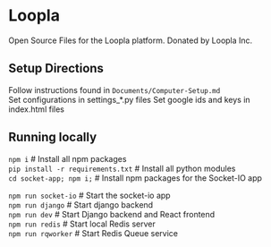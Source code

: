 # Loopla
Open Source Files for the Loopla platform. Donated by Loopla Inc.  

Setup Directions
---------------
Follow instructions found in `Documents/Computer-Setup.md`  
Set configurations in settings_*.py files
Set google ids and keys in index.html files

Running locally
---------------
`npm i` # Install all npm packages  
`pip install -r requirements.txt` # Install all python modules  
`cd socket-app; npm i;` # Install npm packages for the Socket-IO app  

`npm run socket-io` # Start the socket-io app  
`npm run django` # Start django backend  
`npm run dev` # Start Django backend and React frontend  
`npm run redis` # Start local Redis server  
`npm run rqworker` # Start Redis Queue service  
